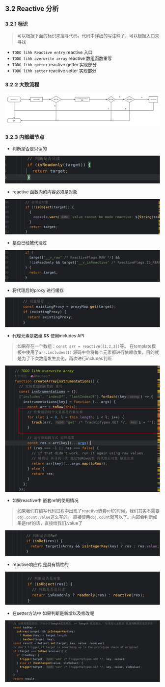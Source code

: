 ## 3.2 Reactive 分析

### 3.2.1 标识

> 可以根据下面的标识来搜寻代码。代码中详细的写注释了，可以根据入口来寻找

- `TODO lihh Reactive entry` reactive 入口
- `TODO lihh overwrite array` reactive 数组函数重写
- `TODO lihh getter` reactive getter 实现部分
- `TODO lihh setter` reactive setter 实现部分

### 3.2.2 大致流程

![流程](./images/reactive.png)

### 3.2.3 内部细节点

- 判断是否是只读的

![](images/img.png)

- reactive 函数内的内容必须是对象

![](images/img_1.png)

- 是否已经被代理过

![](images/img_2.png)

- 将代理后的proxy 进行缓存

![](images/img_3.png)

- 代理元素是数组 && 使用includes API

> 如果存在一个数组：`const arr = reactive([1,2,3])`等。 在template模板中使用了`arr.includes(1)`
> 源码中会将每个元素都进行依赖收集，目的就是为了下次数组发生变化，再次进行includes判断

![](images/img_4.png)

- 如果reactive中 嵌套ref的使用情况

> 如果我们在编写代码过程中出现了reactive嵌套ref的时候，我们其实不需要`obj.count.value`这么写的。
> 直接使用`obj.count`就可以了。内部会判断如果是ref的话，直接给我们.value了

![](images/img_5.png)

- reactive响应式 是具有惰性的

![](images/img_6.png)

- 在setter方法中 如果判断是新增以及修改呢

![](images/img_8.png)